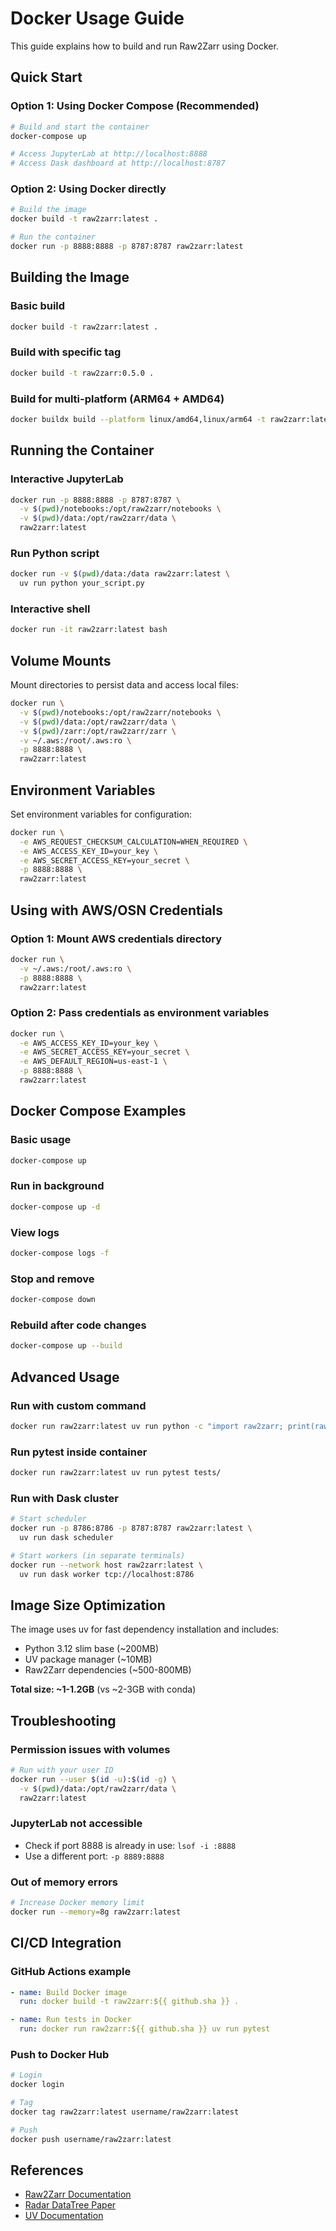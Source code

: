 # Docker Usage Guide

This guide explains how to build and run Raw2Zarr using Docker.

## Quick Start

### Option 1: Using Docker Compose (Recommended)

```bash
# Build and start the container
docker-compose up

# Access JupyterLab at http://localhost:8888
# Access Dask dashboard at http://localhost:8787
```

### Option 2: Using Docker directly

```bash
# Build the image
docker build -t raw2zarr:latest .

# Run the container
docker run -p 8888:8888 -p 8787:8787 raw2zarr:latest
```

## Building the Image

### Basic build
```bash
docker build -t raw2zarr:latest .
```

### Build with specific tag
```bash
docker build -t raw2zarr:0.5.0 .
```

### Build for multi-platform (ARM64 + AMD64)
```bash
docker buildx build --platform linux/amd64,linux/arm64 -t raw2zarr:latest .
```

## Running the Container

### Interactive JupyterLab
```bash
docker run -p 8888:8888 -p 8787:8787 \
  -v $(pwd)/notebooks:/opt/raw2zarr/notebooks \
  -v $(pwd)/data:/opt/raw2zarr/data \
  raw2zarr:latest
```

### Run Python script
```bash
docker run -v $(pwd)/data:/data raw2zarr:latest \
  uv run python your_script.py
```

### Interactive shell
```bash
docker run -it raw2zarr:latest bash
```

## Volume Mounts

Mount directories to persist data and access local files:

```bash
docker run \
  -v $(pwd)/notebooks:/opt/raw2zarr/notebooks \
  -v $(pwd)/data:/opt/raw2zarr/data \
  -v $(pwd)/zarr:/opt/raw2zarr/zarr \
  -v ~/.aws:/root/.aws:ro \
  -p 8888:8888 \
  raw2zarr:latest
```

## Environment Variables

Set environment variables for configuration:

```bash
docker run \
  -e AWS_REQUEST_CHECKSUM_CALCULATION=WHEN_REQUIRED \
  -e AWS_ACCESS_KEY_ID=your_key \
  -e AWS_SECRET_ACCESS_KEY=your_secret \
  -p 8888:8888 \
  raw2zarr:latest
```

## Using with AWS/OSN Credentials

### Option 1: Mount AWS credentials directory
```bash
docker run \
  -v ~/.aws:/root/.aws:ro \
  -p 8888:8888 \
  raw2zarr:latest
```

### Option 2: Pass credentials as environment variables
```bash
docker run \
  -e AWS_ACCESS_KEY_ID=your_key \
  -e AWS_SECRET_ACCESS_KEY=your_secret \
  -e AWS_DEFAULT_REGION=us-east-1 \
  -p 8888:8888 \
  raw2zarr:latest
```

## Docker Compose Examples

### Basic usage
```bash
docker-compose up
```

### Run in background
```bash
docker-compose up -d
```

### View logs
```bash
docker-compose logs -f
```

### Stop and remove
```bash
docker-compose down
```

### Rebuild after code changes
```bash
docker-compose up --build
```

## Advanced Usage

### Run with custom command
```bash
docker run raw2zarr:latest uv run python -c "import raw2zarr; print(raw2zarr.__version__)"
```

### Run pytest inside container
```bash
docker run raw2zarr:latest uv run pytest tests/
```

### Run with Dask cluster
```bash
# Start scheduler
docker run -p 8786:8786 -p 8787:8787 raw2zarr:latest \
  uv run dask scheduler

# Start workers (in separate terminals)
docker run --network host raw2zarr:latest \
  uv run dask worker tcp://localhost:8786
```

## Image Size Optimization

The image uses uv for fast dependency installation and includes:
- Python 3.12 slim base (~200MB)
- UV package manager (~10MB)
- Raw2Zarr dependencies (~500-800MB)

**Total size: ~1-1.2GB** (vs ~2-3GB with conda)

## Troubleshooting

### Permission issues with volumes
```bash
# Run with your user ID
docker run --user $(id -u):$(id -g) \
  -v $(pwd)/data:/opt/raw2zarr/data \
  raw2zarr:latest
```

### JupyterLab not accessible
- Check if port 8888 is already in use: `lsof -i :8888`
- Use a different port: `-p 8889:8888`

### Out of memory errors
```bash
# Increase Docker memory limit
docker run --memory=8g raw2zarr:latest
```

## CI/CD Integration

### GitHub Actions example
```yaml
- name: Build Docker image
  run: docker build -t raw2zarr:${{ github.sha }} .

- name: Run tests in Docker
  run: docker run raw2zarr:${{ github.sha }} uv run pytest
```

### Push to Docker Hub
```bash
# Login
docker login

# Tag
docker tag raw2zarr:latest username/raw2zarr:latest

# Push
docker push username/raw2zarr:latest
```

## References

- [Raw2Zarr Documentation](https://github.com/aladinor/raw2zarr)
- [Radar DataTree Paper](https://doi.org/10.48550/arXiv.2510.24943)
- [UV Documentation](https://docs.astral.sh/uv/)

